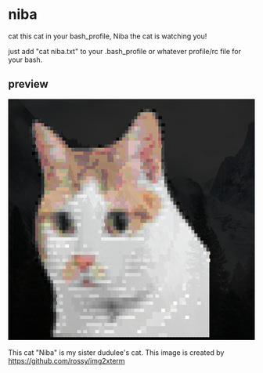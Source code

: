 # niba
cat this cat in your bash_profile, Niba the cat is watching you!

just add "cat niba.txt" to your .bash_profile or whatever profile/rc file for your bash.

## preview
![Niba](preview.png)

This cat "Niba" is my sister dudulee's cat. This image is created by <https://github.com/rossy/img2xterm>
